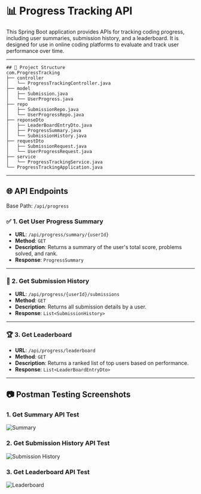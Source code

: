 
# 📊 Progress Tracking API

This Spring Boot application provides APIs for tracking coding progress, including user summaries, submission history, and a leaderboard. It is designed for use in online coding platforms to evaluate and track user performance over time.

---
```
## 📁 Project Structure
com.ProgressTracking
├── controller
│   └── ProgressTrackingController.java
├── model
│   ├── Submission.java
│   └── UserProgress.java
├── repo
│   ├── SubmissionRepo.java
│   └── UserProgressRepo.java
├── reponseDto
│   ├── LeaderBoardEntryDto.java
│   ├── ProgressSummary.java
│   └── SubmissionHistory.java
├── requestDto
│   ├── SubmissionRequest.java
│   └── UserProgressRequest.java
├── service
│   └── ProgressTrackingService.java
└── ProgressTrackingApplication.java
```
---

## 🌐 API Endpoints

Base Path: `/api/progress`

### ✅ 1. Get User Progress Summary

- **URL**: `/api/progress/summary/{userId}`
- **Method**: `GET`
- **Description**: Returns a summary of the user's total score, problems solved, and rank.
- **Response**: `ProgressSummary`

---

### 📜 2. Get Submission History

- **URL**: `/api/progress/{userId}/submissions`
- **Method**: `GET`
- **Description**: Returns all submission details by a user.
- **Response**: `List<SubmissionHistory>`

---

### 🏆 3. Get Leaderboard

- **URL**: `/api/progress/leaderboard`
- **Method**: `GET`
- **Description**: Returns a ranked list of top users based on performance.
- **Response**: `List<LeaderBoardEntryDto>`

---

## 📷 Postman Testing Screenshots

### 1. Get Summary API Test
![Summary](https://github.com/user-attachments/assets/3e848c32-2eca-4cc0-a1c9-6eb5c1d4721f)

### 2. Get Submission History API Test
![Submission History]((https://github.com/user-attachments/assets/1146eff7-fa5c-4563-8853-b78af3e98122))

### 3. Get Leaderboard API Test
![Leaderboard](https://github.com/user-attachments/assets/7c3a5409-811c-4483-9716-baac543ce3b7)

